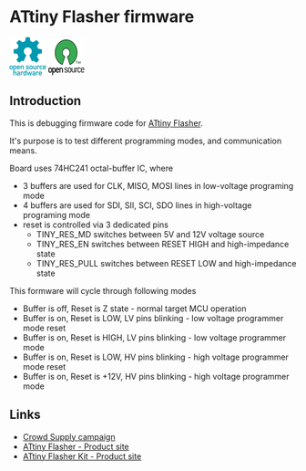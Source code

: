 # ATtiny Flasher firmware

![Open Source Hardware](/doc/images/open-source-hardware-logo.png)
![Open Source Software](/doc/images/open-source-software-logo.png)

## Introduction

This is debugging firmware code for [ATtiny Flasher](https://sonocotta.com/attiny-flasher/).

It's purpose is to test different programming modes, and communication means. 

Board uses 74HC241 octal-buffer IC, where 
- 3 buffers are used for CLK, MISO, MOSI lines in low-voltage programing mode
- 4 buffers are used for SDI, SII, SCI, SDO lines in high-voltage programing mode
- reset is controlled via 3 dedicated pins
  - TINY_RES_MD switches between 5V and 12V voltage source
  - TINY_RES_EN switches between RESET HIGH and high-impedance state 
  - TINY_RES_PULL switches between RESET LOW and high-impedance state 

This formware will cycle through following modes
- Buffer is off, Reset is Z state - normal target MCU operation
- Buffer is on, Reset is LOW, LV pins blinking - low voltage programmer mode reset
- Buffer is on, Reset is HIGH, LV pins blinking - low voltage programmer mode
- Buffer is on, Reset is LOW, HV pins blinking - high voltage programmer mode reset
- Buffer is on, Reset is +12V, HV pins blinking - high voltage programmer mode

## Links

- [Crowd Supply campaign](https://www.crowdsupply.com/sonocotta/attiny-flasher)
- [ATtiny Flasher - Product site](https://sonocotta.com/attiny-flasher/)
- [ATtiny Flasher Kit - Product site](https://sonocotta.com/attiny-flasher-kit/)
